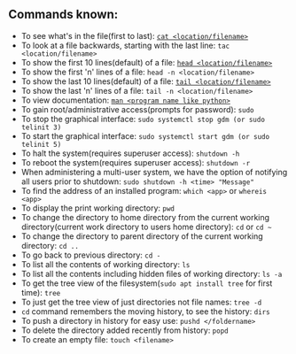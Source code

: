 ## Commands known:
- To see what's in the file(first to last): [`cat <location/filename>`](https://www.geeksforgeeks.org/cat-command-in-linux-with-examples/)
- To look at a file backwards, starting with the last line: `tac <location/filename>`
- To show the first 10 lines(default) of a file: [`head <location/filename>`](https://linuxize.com/post/linux-head-command/#head-command-syntax)
- To show the first 'n' lines of a file: `head -n <location/filename>`
- To show the last 10 lines(default) of a file: [`tail <location/filename>`](https://linuxize.com/post/linux-head-command/#head-command-syntax)
- To show the last 'n' lines of a file: `tail -n <location/filename>`
- To view documentation: [`man <program name like python>`](https://www.geeksforgeeks.org/man-command-in-linux-with-examples/)
- To gain root/administrative access(prompts for password): `sudo`  
- To stop the graphical interface: `sudo systemctl stop gdm (or sudo telinit 3)`
- To start the graphical interface: `sudo systemctl start gdm (or sudo telinit 5)`
- To halt the system(requires superuser access): `shutdown -h`
- To reboot the system(requires superuser access): `shutdown -r`
- When administering a multi-user system, we have the option of notifying all users prior to shutdown:
`sudo shutdown -h <time> "Message"`
- To find the address of an installed program: `which <app>` or `whereis <app>`
- To display the print working directory: `pwd`
- To change the directory to home directory from the current working directory(current work directory to users home directory): `cd` or `cd ~`
- To change the directory to parent directory of the current working directory: `cd ..`
- To go back to previous directory: `cd -`
- To list all the contents of working directory: `ls`
- To list all the contents including hidden files of working directory: `ls -a`
- To get the tree view of the filesystem(`sudo apt install tree` for first time): `tree`
- To just get the tree view of just directories not file names: `tree -d`
- `cd` command remembers the moving history, to see the history: `dirs`
- To push a directory in history for easy use: `pushd </foldername>`
- To delete the directory added recently from history: `popd` 
- To create an empty file: `touch <filename>`
